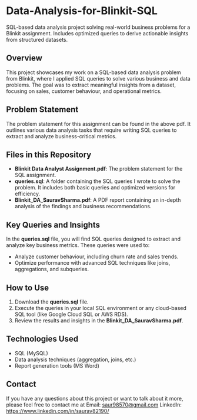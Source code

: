 # Data-Analysis-for-Blinkit-SQL
SQL-based data analysis project solving real-world business problems for a Blinkit assignment. Includes optimized queries to derive actionable insights from structured datasets.
## Overview
This project showcases my work on a SQL-based data analysis problem from Blinkit, where I applied SQL queries to solve various business and data problems. The goal was to extract meaningful insights from a dataset, focusing on sales, customer behaviour, and operational metrics.

## Problem Statement
The problem statement for this assignment can be found in the above pdf. It outlines various data analysis tasks that require writing SQL queries to extract and analyze business-critical metrics.

## Files in this Repository
- **Blinkit Data Analyst Assignment.pdf**: The problem statement for the SQL assignment.
- **queries.sql**: A folder containing the SQL queries I wrote to solve the problem. It includes both basic queries and optimized versions for efficiency.
- **Blinkit_DA_SauravSharma.pdf**: A PDF report containing an in-depth analysis of the findings and business recommendations.


## Key Queries and Insights
In the **queries.sql** file, you will find SQL queries designed to extract and analyze key business metrics. These queries were used to:
- Analyze customer behaviour, including churn rate and sales trends.
- Optimize performance with advanced SQL techniques like joins, aggregations, and subqueries.

## How to Use
1. Download the **queries.sql** file.
2. Execute the queries in your local SQL environment or any cloud-based SQL tool (like Google Cloud SQL or AWS RDS).
3. Review the results and insights in the  **Blinkit_DA_SauravSharma.pdf**.

## Technologies Used
- SQL (MySQL)
- Data analysis techniques (aggregation, joins, etc.)
- Report generation tools (MS Word)

## Contact
If you have any questions about this project or want to talk about it more, please feel free to contact me at 
Email: saur98570@gmail.com
LinkedIn: https://www.linkedin.com/in/saurav82190/
